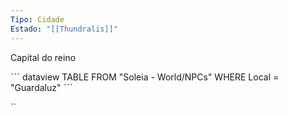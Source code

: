 ```yaml
---
Tipo: Cidade
Estado: "[[Thundralis]]"
---
```

Capital do reino

ˋˋˋ dataview
TABLE FROM "Soleia - World/NPCs"
WHERE Local = "Guardaluz"
ˋˋˋ

``

